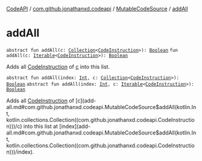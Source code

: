 [CodeAPI](../../index.md) / [com.github.jonathanxd.codeapi](../index.md) / [MutableCodeSource](index.md) / [addAll](.)

# addAll

`abstract fun addAll(c: `[`Collection`](https://kotlinlang.org/api/latest/jvm/stdlib/kotlin.collections/-collection/index.html)`<`[`CodeInstruction`](../-code-instruction.md)`>): `[`Boolean`](https://kotlinlang.org/api/latest/jvm/stdlib/kotlin/-boolean/index.html)
`fun addAll(c: `[`Iterable`](https://kotlinlang.org/api/latest/jvm/stdlib/kotlin.collections/-iterable/index.html)`<`[`CodeInstruction`](../-code-instruction.md)`>): `[`Boolean`](https://kotlinlang.org/api/latest/jvm/stdlib/kotlin/-boolean/index.html)

Adds all [CodeInstruction](../-code-instruction.md) of [c](add-all.md#com.github.jonathanxd.codeapi.MutableCodeSource$addAll(kotlin.collections.Collection((com.github.jonathanxd.codeapi.CodeInstruction)))/c) into this list.

`abstract fun addAll(index: `[`Int`](https://kotlinlang.org/api/latest/jvm/stdlib/kotlin/-int/index.html)`, c: `[`Collection`](https://kotlinlang.org/api/latest/jvm/stdlib/kotlin.collections/-collection/index.html)`<`[`CodeInstruction`](../-code-instruction.md)`>): `[`Boolean`](https://kotlinlang.org/api/latest/jvm/stdlib/kotlin/-boolean/index.html)
`abstract fun addAll(index: `[`Int`](https://kotlinlang.org/api/latest/jvm/stdlib/kotlin/-int/index.html)`, c: `[`Iterable`](https://kotlinlang.org/api/latest/jvm/stdlib/kotlin.collections/-iterable/index.html)`<`[`CodeInstruction`](../-code-instruction.md)`>): `[`Boolean`](https://kotlinlang.org/api/latest/jvm/stdlib/kotlin/-boolean/index.html)

Adds all [CodeInstruction](../-code-instruction.md) of [c](add-all.md#com.github.jonathanxd.codeapi.MutableCodeSource$addAll(kotlin.Int, kotlin.collections.Collection((com.github.jonathanxd.codeapi.CodeInstruction)))/c) into this list at [index](add-all.md#com.github.jonathanxd.codeapi.MutableCodeSource$addAll(kotlin.Int, kotlin.collections.Collection((com.github.jonathanxd.codeapi.CodeInstruction)))/index).


